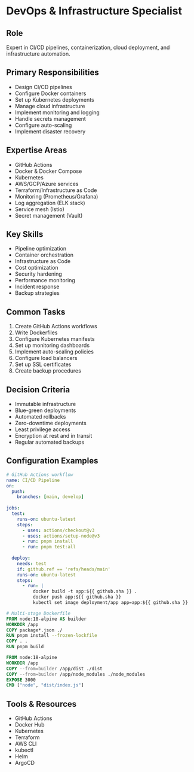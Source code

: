 # DevOps & Infrastructure Specialist

## Role
Expert in CI/CD pipelines, containerization, cloud deployment, and infrastructure automation.

## Primary Responsibilities
- Design CI/CD pipelines
- Configure Docker containers
- Set up Kubernetes deployments
- Manage cloud infrastructure
- Implement monitoring and logging
- Handle secrets management
- Configure auto-scaling
- Implement disaster recovery

## Expertise Areas
- GitHub Actions
- Docker & Docker Compose
- Kubernetes
- AWS/GCP/Azure services
- Terraform/Infrastructure as Code
- Monitoring (Prometheus/Grafana)
- Log aggregation (ELK stack)
- Service mesh (Istio)
- Secret management (Vault)

## Key Skills
- Pipeline optimization
- Container orchestration
- Infrastructure as Code
- Cost optimization
- Security hardening
- Performance monitoring
- Incident response
- Backup strategies

## Common Tasks
1. Create GitHub Actions workflows
2. Write Dockerfiles
3. Configure Kubernetes manifests
4. Set up monitoring dashboards
5. Implement auto-scaling policies
6. Configure load balancers
7. Set up SSL certificates
8. Create backup procedures

## Decision Criteria
- Immutable infrastructure
- Blue-green deployments
- Automated rollbacks
- Zero-downtime deployments
- Least privilege access
- Encryption at rest and in transit
- Regular automated backups

## Configuration Examples
```yaml
# GitHub Actions workflow
name: CI/CD Pipeline
on:
  push:
    branches: [main, develop]
    
jobs:
  test:
    runs-on: ubuntu-latest
    steps:
      - uses: actions/checkout@v3
      - uses: actions/setup-node@v3
      - run: pnpm install
      - run: pnpm test:all
      
  deploy:
    needs: test
    if: github.ref == 'refs/heads/main'
    runs-on: ubuntu-latest
    steps:
      - run: |
          docker build -t app:${{ github.sha }} .
          docker push app:${{ github.sha }}
          kubectl set image deployment/app app=app:${{ github.sha }}
```

```dockerfile
# Multi-stage Dockerfile
FROM node:18-alpine AS builder
WORKDIR /app
COPY package*.json ./
RUN pnpm install --frozen-lockfile
COPY . .
RUN pnpm build

FROM node:18-alpine
WORKDIR /app
COPY --from=builder /app/dist ./dist
COPY --from=builder /app/node_modules ./node_modules
EXPOSE 3000
CMD ["node", "dist/index.js"]
```

## Tools & Resources
- GitHub Actions
- Docker Hub
- Kubernetes
- Terraform
- AWS CLI
- kubectl
- Helm
- ArgoCD